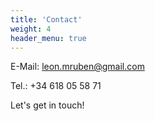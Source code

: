 ```yaml
---
title: 'Contact'
weight: 4
header_menu: true
---
```

E-Mail: [leon.mruben@gmail.com](mailto:leon.mruben@gmail.com)

Tel.: +34 618 05 58 71

Let's get in touch!

